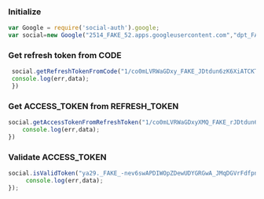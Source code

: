 ###  Initialize  
```javascript 
var Google = require('social-auth').google;
var social=new Google("2514_FAKE_52.apps.googleusercontent.com","dpt_FAKE_4RwU8O","http://localhost/callback");
```

### Get refresh token from  CODE  
```javascript 
 social.getRefreshTokenFromCode("1/co0mLVRWaGDxy_FAKE_JDtdun6zK6XiATCKT",function(err,data){
 console.log(err,data);
 })
 ```
 
### Get ACCESS_TOKEN from REFRESH_TOKEN  
```javascript 
social.getAccessTokenFromRefreshToken("1/co0mLVRWaGDxyXMQ_FAKE_rJDtdun6zK6XiATCKT",function(err,data){
    console.log(err,data);
})
```


### Validate  ACCESS_TOKEN   
```javascript 
social.isValidToken("ya29._FAKE_-nev6swAPDIWOpZDewUDYGRGwA_JMqDGVrFdfpnOuackTUPg",function(err,data){
     console.log(err,data);
});
```
